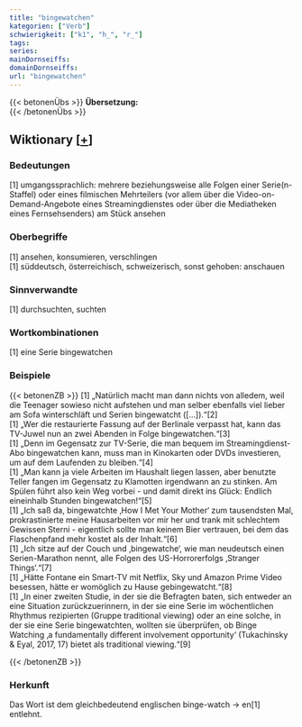 ```yaml
---
title: "bingewatchen"
kategorien: ["Verb"]
schwierigkeit: ["k1", "h_", "r_"]
tags:
series:
mainDornseiffs:
domainDornseiffs:
url: "bingewatchen"
---
```


{{< betonenÜbs >}}
**Übersetzung:**  
{{< /betonenÜbs >}}

## Wiktionary [[+](https://de.wiktionary.org/wiki/bingewatchen)]

### Bedeutungen
[1] umgangssprachlich: mehrere beziehungsweise alle Folgen einer Serie(n-Staffel) oder eines filmischen Mehrteilers (vor allem über die Video-on-Demand-Angebote eines Streamingdienstes oder über die Mediatheken eines Fernsehsenders) am Stück ansehen  

### Oberbegriffe
[1] ansehen, konsumieren, verschlingen  
[1] süddeutsch, österreichisch, schweizerisch, sonst gehoben: anschauen  

### Sinnverwandte
[1] durchsuchten, suchten  

### Wortkombinationen
[1] eine Serie bingewatchen  

### Beispiele
{{< betonenZB >}}
[1] „Natürlich macht man dann nichts von alledem, weil die Teenager sowieso nicht aufstehen und man selber ebenfalls viel lieber am Sofa winterschläft und Serien bingewatcht ([…]).“[2]  
[1] „Wer die restaurierte Fassung auf der Berlinale verpasst hat, kann das TV-Juwel nun an zwei Abenden in Folge bingewatchen.“[3]  
[1] „Denn im Gegensatz zur TV-Serie, die man bequem im Streamingdienst-Abo bingewatchen kann, muss man in Kinokarten oder DVDs investieren, um auf dem Laufenden zu bleiben.“[4]  
[1] „Man kann ja viele Arbeiten im Haushalt liegen lassen, aber benutzte Teller fangen im Gegensatz zu Klamotten irgendwann an zu stinken. Am Spülen führt also kein Weg vorbei - und damit direkt ins Glück: Endlich eineinhalb Stunden bingewatchen!“[5]  
[1] „Ich saß da, bingewatchte ‚How I Met Your Mother‘ zum tausendsten Mal, prokrastinierte meine Hausarbeiten vor mir her und trank mit schlechtem Gewissen Sterni - eigentlich sollte man keinem Bier vertrauen, bei dem das Flaschenpfand mehr kostet als der Inhalt.“[6]  
[1] „Ich sitze auf der Couch und ‚bingewatche‘, wie man neudeutsch einen Serien-Marathon nennt, alle Folgen des US-Horrorerfolgs ‚Stranger Things‘.“[7]  
[1] „Hätte Fontane ein Smart-TV mit Netflix, Sky und Amazon Prime Video besessen, hätte er womöglich zu Hause gebingewatcht.“[8]  
[1] „In einer zweiten Studie, in der sie die Befragten baten, sich entweder an eine Situation zurückzuerinnern, in der sie eine Serie im wöchentlichen Rhythmus rezipierten (Gruppe traditional viewing) oder an eine solche, in der sie eine Serie bingewatchten, wollten sie überprüfen, ob Binge Watching ‚a fundamentally different involvement opportunity‘ (Tukachinsky & Eyal, 2017, 17) bietet als traditional viewing.“[9]  

{{< /betonenZB >}}
### Herkunft
Das Wort ist dem gleichbedeutend englischen binge-watch → en[1] entlehnt.  


